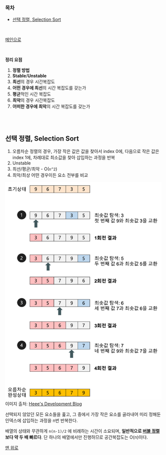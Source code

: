 ### 목차

- [선택 정렬, Selection Sort](#선택-정렬-Selection-Sort)

<br>

<a href="https://github.com/jarvis08/Reminders">메인으로</a>

<br>

**정리 요점**

1. **정렬 방법**
2. **Stable**/**Unstable**
3. **최선**의 경우 시간복잡도
4. **어떤 경우에 최선**의 시간 복잡도를 갖는가
5. **평균**적인 시간 복잡도
6. **최악**의 경우 시간복잡도
7. **어떠한 경우에 최악**의 시간 복잡도를 갖는가

<br>

<br>

## 선택 정렬, Selection Sort

1. 오름차순 정렬의 경우, 가장 작은 값은 값을 찾아서 index 0에, 다음으로 작은 값은 index 1에, 차례대로 최소값을 찾아 삽입하는 과정을 반복
2. Unstable
3. 최선/평균/최악 - O(`n^2`)
4. 최악/최상 어떤 경우이든 요소 전부를 비교

![SelectionSort](../assets/SelectionSort.png)이미지 출처: [Heee's Development Blog](https://gmlwjd9405.github.io/2018/05/06/algorithm-selection-sort.html)

선택되지 않았던 모든 요소들을 훑고, 그 중에서 가장 작은 요소를 골라내어 미리 정해둔 인덱스에 삽입하는 과정을 n번 반복한다.

배열의 상태와 무관하게 `n(n-1)/2` 에 비례하는 시간이 소요되며, **일반적으로 [버블 정렬](https://www.notion.so/jarvis08/Overall-of-Sorting-Algorithms-f0c43eb0f1134b7eaf9196ebccb6059f#9cf095d21b6945c2886dadfd4d212eab)보다 약 두 배 빠르다**. 단 하나의 배열에서만 진행하므로 공간복잡도는 O(n)이다.

<a href="#목차" style="text-align: right;">맨 위로</a>